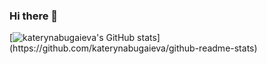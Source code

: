 ### Hi there 👋

[![katerynabugaieva's GitHub stats](https://github-readme-stats.vercel.app/api?username=katerynabugaieva')](https://github.com/katerynabugaieva/github-readme-stats)
